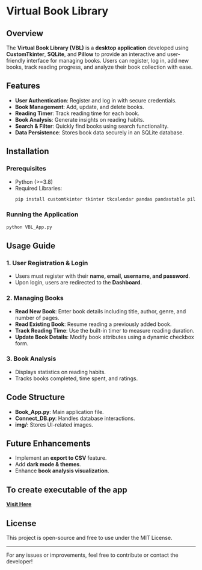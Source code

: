 # Virtual Book Library

## Overview
The **Virtual Book Library (VBL)** is a **desktop application** developed using **CustomTkinter**, **SQLite**, and **Pillow** to provide an interactive and user-friendly interface for managing books. Users can register, log in, add new books, track reading progress, and analyze their book collection with ease.

## Features
- **User Authentication**: Register and log in with secure credentials.
- **Book Management**: Add, update, and delete books.
- **Reading Timer**: Track reading time for each book.
- **Book Analysis**: Generate insights on reading habits.
- **Search & Filter**: Quickly find books using search functionality.
- **Data Persistence**: Stores book data securely in an SQLite database.

## Installation
### Prerequisites
- Python (>=3.8)
- Required Libraries:
  ```bash
  pip install customtkinter tkinter tkcalendar pandas pandastable pillow pygame opencv-python 
  ```

### Running the Application
```bash
python VBL_App.py
```

## Usage Guide
### 1. User Registration & Login
- Users must register with their **name, email, username, and password**.
- Upon login, users are redirected to the **Dashboard**.

### 2. Managing Books
- **Read New Book**: Enter book details including title, author, genre, and number of pages.
- **Read Existing Book**: Resume reading a previously added book.
- **Track Reading Time**: Use the built-in timer to measure reading duration.
- **Update Book Details**: Modify book attributes using a dynamic checkbox form.

### 3. Book Analysis
- Displays statistics on reading habits.
- Tracks books completed, time spent, and ratings.

## Code Structure
- **Book_App.py**: Main application file.
- **Connect_DB.py**: Handles database interactions.
- **img/**: Stores UI-related images.

## Future Enhancements
- Implement an **export to CSV** feature.
- Add **dark mode & themes**.
- Enhance **book analysis visualization**.

## To create executable of the app 
**[Visit Here](Pyinstaller.md)**

## License
This project is open-source and free to use under the MIT License.

---
For any issues or improvements, feel free to contribute or contact the developer!

